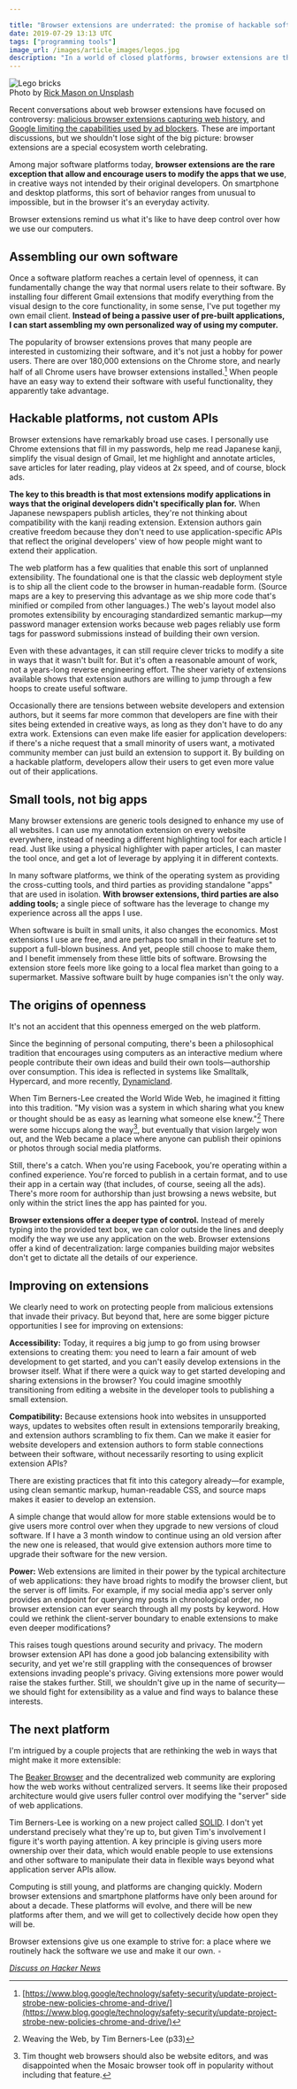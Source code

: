 ```yaml
---

title: "Browser extensions are underrated: the promise of hackable software"
date: 2019-07-29 13:13 UTC
tags: ["programming tools"]
image_url: /images/article_images/legos.jpg
description: "In a world of closed platforms, browser extensions are the rare exception that let users modify the apps that we use."
---
```


<figure style="margin: 0;">
  <img src="/images/article_images/legos.jpg" alt="Lego bricks">
  <figcaption>Photo by <a class="figure-link" href="https://unsplash.com/photos/2FaCKyEEtis">Rick Mason on Unsplash</a></figcaption>
</figure>

Recent conversations about web browser extensions have focused on controversy: [malicious browser extensions capturing web history](https://arstechnica.com/information-technology/2019/07/dataspii-inside-the-debacle-that-dished-private-data-from-apple-tesla-blue-origin-and-4m-people/), and [Google limiting the capabilities used by ad blockers](https://www.wired.com/story/google-chrome-ad-blockers-extensions-api/?verso=true). These are important discussions, but we shouldn't lose sight of the big picture: browser extensions are a special ecosystem worth celebrating.

Among major software platforms today, **browser extensions are the rare exception that allow and encourage users to modify the apps that we use**, in creative ways not intended by their original developers. On smartphone and desktop platforms, this sort of behavior ranges from unusual to impossible, but in the browser it's an everyday activity.

Browser extensions remind us what it's like to have deep control over how we use our computers.

## Assembling our own software

Once a software platform reaches a certain level of openness, it can fundamentally change the way that normal users relate to their software. By installing four different Gmail extensions that modify everything from the visual design to the core functionality, in some sense, I've put together my own email client. **Instead of being a passive user of pre-built applications, I can start assembling my own personalized way of using my computer.**

The popularity of browser extensions proves that many people are interested in customizing their software, and it's not just  a hobby for power users. There are over 180,000 extensions on the Chrome store, and nearly half of all Chrome users have browser extensions installed.[^chrome] When people have an easy way to extend their software with useful functionality, they apparently take advantage.

## Hackable platforms, not custom APIs

Browser extensions have remarkably broad use cases. I personally use Chrome extensions that fill in my passwords, help me read Japanese kanji, simplify the visual design of Gmail, let me highlight and annotate articles, save articles for later reading, play videos at 2x speed, and of course, block ads.

**The key to this breadth is that most extensions modify applications in ways that the original developers didn't specifically plan for.** When Japanese newspapers publish articles, they're not thinking about compatibility with the kanji reading extension. Extension authors gain creative freedom because they don't need to use application-specific APIs that reflect the original developers' view of how people might want to extend their application.

The web platform has a few qualities that enable this sort of unplanned extensibility. The foundational one is that the classic web deployment style is to ship all the client code to the browser in human-readable form. (Source maps are a key to preserving this advantage as we ship more code that's minified or compiled from other languages.) The web's layout model also promotes extensibility by encouraging standardized semantic markup—my password manager extension works because web pages reliably use form tags for password submissions instead of building their own version.

Even with these advantages, it can still require clever tricks to modify a site in ways that it wasn't built for. But it's often a reasonable amount of work, not a years-long reverse engineering effort. The sheer variety of extensions available shows that extension authors are willing to jump through a few hoops to create useful software.

Occasionally there are tensions between website developers and extension authors, but it seems far more common that developers are fine with their sites being extended in creative ways, as long as they don't have to do any extra work. Extensions can even make life easier for application developers: if there's a niche request that a small minority of users want, a motivated community member can just build an extension to support it. By building on a hackable platform, developers allow their users to get even more value out of their applications.

## Small tools, not big apps

Many browser extensions are generic tools designed to enhance my use of all websites. I can use my annotation extension on every website everywhere, instead of needing a different highlighting tool for each article I read. Just like using a physical highlighter with paper articles, I can master the tool once, and get a lot of leverage by applying it in different contexts.

In many software platforms, we think of the operating system as providing the cross-cutting tools, and third parties as providing standalone "apps" that are used in isolation. **With browser extensions, third parties are also adding tools;** a single piece of software has the leverage to change my experience across all the apps I use.

When software is built in small units, it also changes the economics. Most extensions I use are free, and are perhaps too small in their feature set to support a full-blown business. And yet, people still choose to make them, and I benefit immensely from these little bits of software. Browsing the extension store feels more like going to a local flea market than going to a supermarket. Massive software built by huge companies isn't the only way.

## The origins of openness

It's not an accident that this openness emerged on the web platform.

Since the beginning of personal computing, there's been a philosophical tradition that encourages using computers as an interactive medium where people contribute their own ideas and build their own tools—authorship over consumption. This idea is reflected in systems like Smalltalk, Hypercard, and more recently, [Dynamicland](https://dynamicland.org/).

When Tim Berners-Lee created the World Wide Web, he imagined it fitting into this tradition. "My vision was a system in which sharing what you knew or thought should be as easy as learning what someone else knew."[^tbl] There were some hiccups along the way[^tbl2], but eventually that vision largely won out, and the Web became a place where anyone can publish their opinions or photos through social media platforms.

Still, there's a catch. When you're using Facebook, you're operating within a confined experience. You're forced to publish in a certain format, and to use their app in a certain way (that includes, of course, seeing all the ads). There's more room for authorship than just browsing a news website, but only within the strict lines the app has painted for you.

**Browser extensions offer a deeper type of control.** Instead of merely typing into the provided text box, we can color outside the lines and deeply modify the way we use any application on the web. Browser extensions offer a kind of decentralization: large companies building major websites don't get to dictate all the details of our experience.

## Improving on extensions

We clearly need to work on protecting people from malicious extensions that invade their privacy. But beyond that, here are some bigger picture opportunities I see for improving on extensions:

**Accessibility:** Today, it requires a big jump to go from using browser extensions to creating them: you need to learn a fair amount of web development to get started, and you can't easily develop extensions in the browser itself. What if there were a quick way to get started developing and sharing extensions in the browser? You could imagine smoothly transitioning from editing a website in the developer tools to publishing a small extension.

**Compatibility:** Because extensions hook into websites in unsupported ways, updates to websites often result in extensions temporarily breaking, and extension authors scrambling to fix them. Can we make it easier for website developers and extension authors to form stable connections between their software, without necessarily resorting to using explicit extension APIs?

There are existing practices that fit into this category already—for example, using clean semantic markup, human-readable CSS, and source maps makes it easier to develop an extension.

A simple change that would allow for more stable extensions would be to give users more control over when they upgrade to new versions of cloud software. If I have a 3 month window to continue using an old version after the new one is released, that would give extension authors more time to upgrade their software for the new version.

**Power:** Web extensions are limited in their power by the typical architecture of web applications: they have broad rights to modify the browser client, but the server is off limits. For example, if my social media app's server only provides an endpoint for querying my posts in chronological order, no browser extension can ever search through all my posts by keyword. How could we rethink the client-server boundary to enable extensions to make even deeper modifications?

This raises tough questions around security and privacy. The modern browser extension API has done a good job balancing extensibility with security, and yet we're still grappling with the consequences of browser extensions invading people's privacy. Giving extensions more power would raise the stakes further. Still, we shouldn't give up in the name of security—we should fight for extensibility as a value and find ways to balance these interests.

## The next platform

I'm intrigued by a couple projects that are rethinking the web in ways that might make it more extensible:

The [Beaker Browser](https://beakerbrowser.com/about/) and the decentralized web community are exploring how the web works without centralized servers. It seems like their proposed architecture would give users fuller control over modifying the "server" side of web applications.

Tim Berners-Lee is working on a new project called [SOLID](https://inrupt.com/blog/one-small-step-for-the-web). I don't yet understand precisely what they're up to, but given Tim's involvement I figure it's worth paying attention. A key principle is giving users more ownership over their data, which would enable people to use extensions and other software to manipulate their data in flexible ways beyond what application server APIs allow.

Computing is still young, and platforms are changing quickly. Modern browser extensions and smartphone platforms have only been around for about a decade. These platforms will evolve, and there will be new platforms after them, and we will get to collectively decide how open they will be.

Browser extensions give us one example to strive for: a place where we routinely hack the software we use and make it our own. <span style="color: #aaa;">▪</span>

[*Discuss on Hacker News*
](https://news.ycombinator.com/item?id=20556382)

[^chrome]: [https://www.blog.google/technology/safety-security/update-project-strobe-new-policies-chrome-and-drive/](https://www.blog.google/technology/safety-security/update-project-strobe-new-policies-chrome-and-drive/)
[^tbl]: Weaving the Web, by Tim Berners-Lee (p33)
[^tbl2]: Tim thought web browsers should also be website editors, and was disappointed when the Mosaic browser took off in popularity without including that feature. 
